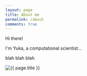 ```yaml
---
layout: page
title: About me
permalink: /about
comments: true
---
```


<div class="row justify-content-between">
<div class="col-md-8 pr-5">

<p>Hi there!</p>

<p>I'm Yuka, a computational scientist...</p>

<p>blah blah blah</p>
</div>

<div class="col-md-4">
  <img class="featured-image img-fluid" src="{{ site.baseurl }}/assets/images/me.jpg" alt="{{ page.title }}">
</div>
<!--</div>-->
